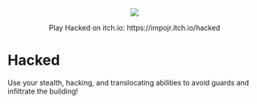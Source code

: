 <div width="400px" align="center">
  <img src="https://img.itch.zone/aW1nLzQ5MDk4NTcucG5n/315x250%23c/JnZEzq.png">
  <p>Play Hacked on itch.io: https://impojr.itch.io/hacked</p>
</div>

# Hacked

Use your stealth, hacking, and translocating abilities to avoid guards and infiltrate the building!
